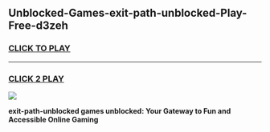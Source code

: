 
## Unblocked-Games-exit-path-unblocked-Play-Free-d3zeh
<h3>
<a href="https://premium76.site?title=exit-path-unblocked&ref=10A">CLICK TO PLAY</a></h3>
<hr>

<h3>
<a href="https://premium76.site?title=exit-path-unblocked&ref=10A">CLICK 2 PLAY</a>
  
</h3>

<a href="https://premium76.site?title=exit-path-unblocked&ref=10A"><img src="https://clearcache.store/games.png"></a>


**exit-path-unblocked games unblocked: Your Gateway to Fun and Accessible Online Gaming**
